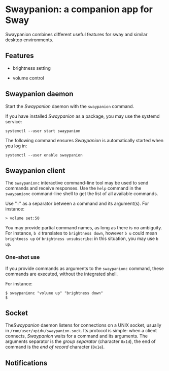 # Swaypanion: a companion app for Sway

Swaypanion combines different useful features for sway and similar desktop environments.

## Features

- brightness setting
<!-- - player control -->
- volume control
<!-- - dynamic workspaces -->
<!-- - selective window hiding -->
<!-- - _Freedesktop_ notifications -->

## Swaypanion daemon

Start the *Swaypanion* daemon with the `swaypanion` command.

If you have installed *Swaypanion* as a package, you may use the systemd service:

```plain
systemctl --user start swaypanion
```

The following command ensures *Swaypanion* is automatically started when you log in:

```plain
systemctl --user enable swaypanion
```

## Swaypanion client

The `swaypanionc` interactive command-line tool may be used to send commands and receive responses. Use the `help` command in the `swaypanionc` command-line shell to get the list of all available commands.

Use "`:`" as a separator between a command and its argument(s). For instance:

```plain
> volume set:50
```

You may provide partial command names, as long as there is no ambiguity. For instance, `b d` translates to `brightness down`, however `b u` could mean `brightness up` or `brightness unsubscribe`: in this situation, you may use `b up`.

### One-shot use

If you provide commands as arguments to the `swaypanionc` command, these commands are executed, without the integrated shell.

For instance:

```plain
$ swaypanionc "volume up" "brightness down"
$ 
```

## Socket

The*Swaypanion* daemon listens for connections on a UNIX socket, usually in `/run/user/<pid>/swaypanion.sock`. Its protocol is simple: when a client connects, *Swaypanion* waits for a command and its arguments. The arguments separator is the _group separator_ (character `0x1d`), the end of command is the _end of record_ character (`0x1e`).

## Notifications
